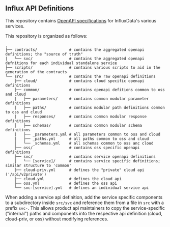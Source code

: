 ## Influx API Definitions

This repository contains [OpenAPI specifications](https://www.openapis.org/) for InfluxData's various services.

This repository is organized as follows:

```
.
├── contracts/              # contains the aggregated openapi definitions; the "source of truth"
|   └── svc/                # contains the aggregated openapi defnitions for each individual standalone service
├── scripts/                # contains various scripts to aid in the generation of the contracts
└── src/                    # contains the raw openapi definitions
    ├── cloud/              # contains cloud specific openapi definitions
    ├── common/             # contains openapi defitions common to oss and cloud
    |   ├── parameters/     # contains common modular parameter definitions
    |   ├── paths/          # contains modular path definitions common to oss and cloud
    |   ├── responses/      # contains common modular response definitions
    │   ├── schemas/        # contains common modular schema definitions
    |   ├── _parameters.yml # all parameters common to oss and cloud
    |   ├── _paths.yml      # all paths common to oss and cloud
    │   └── _schemas.yml    # all schemas common to oss anc cloud
    ├── oss/                # contains oss specific openapi definitions
    ├── svc/                # contains service openapi definitions
    |   └── [service]/      # contains service specific definitions; similar structure to 'common'
    ├── cloud-priv.yml      # defines the "private" cloud api ('/api/v2private')
    ├── cloud.yml           # defines the cloud api
    ├── oss.yml             # defines the oss api
    └── svc-[service].yml   # defines an individual service api
```

When adding a service api definition, add the service specific components to a subdirectory inside `src/svc` and reference them from a file in `src` with a prefix `svc-`. This allows product api maintainers to copy the service-specific ("internal") paths and components into the respective api definition (cloud, cloud-priv, or oss) without modifying references.
